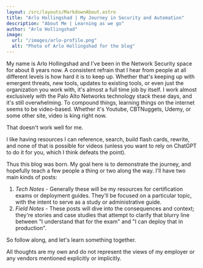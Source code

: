 ```yaml
---
layout: /src/layouts/MarkdownAbout.astro
title: "Arlo Hollingshad | My Journey in Security and Automation"
description: "About Me | Learning as we go"
author: "Arlo Hollingshad"
image:
  url: "/images/arlo-profile.png"
  alt: "Photo of Arlo Hollingshad for the blog"
---
```


My name is Arlo Hollingshad and I've been in the Network Security space for about 8 years now. A consistent refrain that I hear from people at all different levels is how hard it is to keep up. Whether that's keeping up with emergent threats, new tools, updates to existing tools, or even just the organization you work with, it's almost a full time job by itself. I work almost exclusively with the Palo Alto Networks technology stack these days, and it's still overwhelming. To compound things, learning things on the internet seems to be video-based. Whether it's Youtube, CBTNuggets, Udemy, or some other site, video is king right now. 

That doesn't work well for me.

I like having resources I can reference, search, build flash cards, rewrite, and none of that is possible for videos (unless you want to rely on ChatGPT to do it for you, which I think defeats the point). 

Thus this blog was born. My goal here is to demonstrate the journey, and hopefully teach a few people a thing or two along the way. I'll have two main kinds of posts:
1. *Tech Notes* - Generally these will be my resources for certification exams or deployment guides. They'll be focused on a particular topic, with the intent to serve as a study or administrative guide.
2. *Field Notes* - These posts will dive into the consequences and context; they're stories and case studies that attempt to clarify that blurry line between "I understand that for the exam" and "I can deploy that in production". 

So follow along, and let's learn something together.

All thoughts are my own and do not represent the views of my employer or any vendors mentioned explicitly or implicitly.